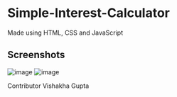 # Simple-Interest-Calculator
Made using HTML, CSS and JavaScript

## Screenshots
![image](https://user-images.githubusercontent.com/59644712/179748805-c1f2b315-53b0-47f4-a764-5aa687a1f233.png)
![image](https://user-images.githubusercontent.com/59644712/179749077-57687acc-91d3-4591-8260-66bfb50ae7b7.png)

Contributor Vishakha Gupta
